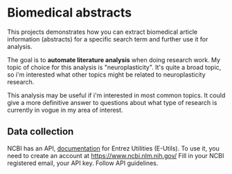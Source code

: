 # Biomedical abstracts
This projects demonstrates how you can extract biomedical article information (abstracts) for a specific search term and further use it for analysis.

The goal is to **automate literature analysis** when doing research work. My topic of choice for this analysis is "neuroplasticity". It's quite a broad topic, so i'm interested what other topics might be related to neuroplasticity research.

This analysis may be useful if i'm interested in most common topics. It could give a more definitive answer to questions about what type of research is currently in vogue in my area of interest.

## Data collection
NCBI has an API, [documentation](https://www.ncbi.nlm.nih.gov/books/NBK25501/) for Entrez Utilities (E-Utils). To use it, you need to create an account at https://www.ncbi.nlm.nih.gov/
Fill in your NCBI registered email, your API key. Follow API guidelines.


